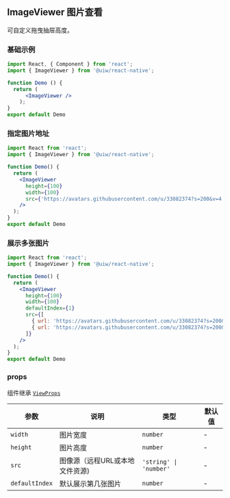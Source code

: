 ImageViewer 图片查看
---

<!-- ![](https://user-images.githubusercontent.com/66067296/148637929-a8ef7878-c7b6-4af6-af9e-f610cf96ab45.gif) -->
<!--rehype:style=zoom: 33%;float: right; margin-left: 15px;-->

可自定义拖曳抽屉高度。

### 基础示例

```jsx  mdx:preview
import React, { Component } from 'react';
import { ImageViewer } from '@uiw/react-native';

function Demo () {
  return (
      <ImageViewer />
    );
}
export default Demo
```

### 指定图片地址

```jsx  mdx:preview
import React from 'react';
import { ImageViewer } from '@uiw/react-native';

function Demo() {
  return (
    <ImageViewer
      height={100}
      width={100}
      src={'https://avatars.githubusercontent.com/u/33082374?s=200&v=4'}
    />
  );
}
export default Demo
```

### 展示多张图片

```jsx  mdx:preview
import React from 'react';
import { ImageViewer } from '@uiw/react-native';

function Demo() {
  return (
    <ImageViewer
      height={100}
      width={100}
      defaultIndex={1}
      src={[
        { url: 'https://avatars.githubusercontent.com/u/33082374?s=200&v=4' },
        { url: 'https://avatars.githubusercontent.com/u/33082374?s=200&v=4' }
      ]}
    />
  );
}
export default Demo
```

### props

组件继承 [`ViewProps`](https://reactnative.dev/docs/view)

| 参数 | 说明 | 类型 | 默认值 |
|------|------|-----|------|
| `width` | 图片宽度 | `number` | - |
| `height` | 图片高度 | `number` | - |
| `src` | 图像源（远程URL或本地文件资源) | `'string' \| 'number'` | - |
| `defaultIndex` | 默认展示第几张图片 | `number` | - |
